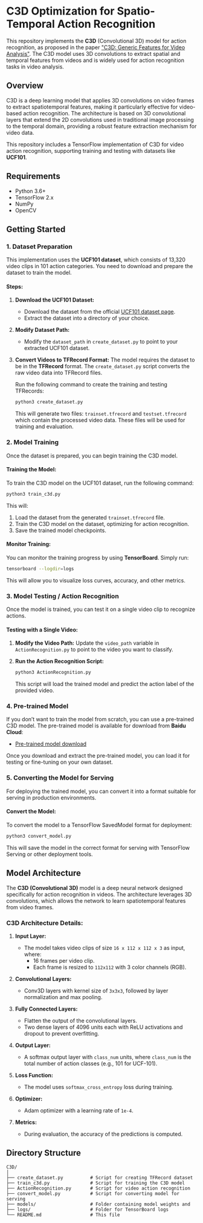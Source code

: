 # C3D Optimization for Spatio-Temporal Action Recognition

This repository implements the **C3D** (Convolutional 3D) model for action recognition, as proposed in the paper ["C3D: Generic Features for Video Analysis"](https://arxiv.org/abs/1412.0767). The C3D model uses 3D convolutions to extract spatial and temporal features from videos and is widely used for action recognition tasks in video analysis.

## Overview

C3D is a deep learning model that applies 3D convolutions on video frames to extract spatiotemporal features, making it particularly effective for video-based action recognition. The architecture is based on 3D convolutional layers that extend the 2D convolutions used in traditional image processing to the temporal domain, providing a robust feature extraction mechanism for video data.

This repository includes a TensorFlow implementation of C3D for video action recognition, supporting training and testing with datasets like **UCF101**.

## Requirements

- Python 3.6+
- TensorFlow 2.x
- NumPy
- OpenCV


## Getting Started

### 1. **Dataset Preparation**

This implementation uses the **UCF101 dataset**, which consists of 13,320 video clips in 101 action categories. You need to download and prepare the dataset to train the model.

#### Steps:

1. **Download the UCF101 Dataset:**
   - Download the dataset from the official [UCF101 dataset page](http://crcv.ucf.edu/data/UCF101.php).
   - Extract the dataset into a directory of your choice.

2. **Modify Dataset Path:**
   - Modify the `dataset_path` in `create_dataset.py` to point to your extracted UCF101 dataset.

3. **Convert Videos to TFRecord Format:**
   The model requires the dataset to be in the **TFRecord** format. The `create_dataset.py` script converts the raw video data into TFRecord files.

   Run the following command to create the training and testing TFRecords:

   ```bash
   python3 create_dataset.py
   ```

   This will generate two files: `trainset.tfrecord` and `testset.tfrecord` which contain the processed video data. These files will be used for training and evaluation.

### 2. **Model Training**

Once the dataset is prepared, you can begin training the C3D model.

#### Training the Model:

To train the C3D model on the UCF101 dataset, run the following command:

```bash
python3 train_c3d.py
```

This will:

1. Load the dataset from the generated `trainset.tfrecord` file.
2. Train the C3D model on the dataset, optimizing for action recognition.
3. Save the trained model checkpoints.

#### Monitor Training:

You can monitor the training progress by using **TensorBoard**. Simply run:

```bash
tensorboard --logdir=logs
```

This will allow you to visualize loss curves, accuracy, and other metrics.

### 3. **Model Testing / Action Recognition**

Once the model is trained, you can test it on a single video clip to recognize actions.

#### Testing with a Single Video:

1. **Modify the Video Path:**
   Update the `video_path` variable in `ActionRecognition.py` to point to the video you want to classify.

2. **Run the Action Recognition Script:**

   ```bash
   python3 ActionRecognition.py
   ```

   This script will load the trained model and predict the action label of the provided video.

### 4. **Pre-trained Model**

If you don’t want to train the model from scratch, you can use a pre-trained C3D model. The pre-trained model is available for download from **Baidu Cloud**:

- [Pre-trained model download](https://pan.baidu.com/s/1pD4R0k23HOi_RIrLGZSlOg)

Once you download and extract the pre-trained model, you can load it for testing or fine-tuning on your own dataset.

### 5. **Converting the Model for Serving**

For deploying the trained model, you can convert it into a format suitable for serving in production environments.

#### Convert the Model:

To convert the model to a TensorFlow SavedModel format for deployment:

```bash
python3 convert_model.py
```

This will save the model in the correct format for serving with TensorFlow Serving or other deployment tools.


## Model Architecture

The **C3D (Convolutional 3D)** model is a deep neural network designed specifically for action recognition in videos. The architecture leverages 3D convolutions, which allows the network to learn spatiotemporal features from video frames.

### C3D Architecture Details:

1. **Input Layer:**
   - The model takes video clips of size `16 x 112 x 112 x 3` as input, where:
     - 16 frames per video clip.
     - Each frame is resized to `112x112` with 3 color channels (RGB).
   
2. **Convolutional Layers:**
   - Conv3D layers with kernel size of `3x3x3`, followed by layer normalization and max pooling.

3. **Fully Connected Layers:**
   - Flatten the output of the convolutional layers.
   - Two dense layers of 4096 units each with ReLU activations and dropout to prevent overfitting.

4. **Output Layer:**
   - A softmax output layer with `class_num` units, where `class_num` is the total number of action classes (e.g., 101 for UCF-101).

5. **Loss Function:**
   - The model uses `softmax_cross_entropy` loss during training.

6. **Optimizer:**
   - Adam optimizer with a learning rate of `1e-4`.

7. **Metrics:**
   - During evaluation, the accuracy of the predictions is computed.


## Directory Structure

```
C3D/
│
├── create_dataset.py          # Script for creating TFRecord dataset
├── train_c3d.py               # Script for training the C3D model
├── ActionRecognition.py       # Script for video action recognition
├── convert_model.py           # Script for converting model for serving
├── models/                    # Folder containing model weights and 
├── logs/                      # Folder for TensorBoard logs
└── README.md                  # This file
```


